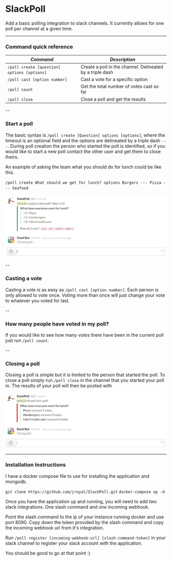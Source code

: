 # SlackPoll
Add a basic polling integration to slack channels. It currently allows for one poll per channel at a given time.

--- 

### Command quick reference

| *Command*   | *Description* |
|------------|-----------------|
| `/poll create [question] options [options]` |  Create a poll in the channel. Delineated by a triple dash |
| `/poll cast [option number]` | Cast a vote for a specific option | 
| `/poll count` | Get the total number of votes cast so far | 
| `/poll close` | Close a poll and get the results |

--

### Start a poll

The basic syntax is `/poll create [Question] options [options]`, where the timeout is an optional field and the options are delineated by a triple dash `---`. During poll creation the person who started the poll is identified, so if you would like to start a new poll contact the other user and get them to close theirs.

An example of asking the team what you should do for lunch could be like this.

`/poll create What should we get for lunch? options Burgers --- Pizza --- Seafood`

![Initial Poll](screenshots/initialpoll.PNG "Initial Poll")

--

### Casting a vote

Casting a vote is as easy as `/poll cast [option number]`. Each person is only allowed to vote once. Voting more than once will just change your vote to whatever you voted for last.

--

### How many people have voted in my poll?

If you would like to see how many votes there have been in the current poll just run `/poll count`.

--

### Closing a poll

Closing a poll is simple but it is limited to the person that started the poll. To close a poll simply run `/poll close` in the channel that you started your poll in. The results of your poll will then be posted with 

![Closing Poll](screenshots/closedpoll.PNG "Closing Poll")


---

### Installation Instructions

I have a docker compose file to use for installing the application and mongodb. 

`git clone https://github.com/jroyal/SlackPoll.git`
`docker-compose up -d`

Once you have the application up and running, you will need to add two slack integrations. One slash command and one incoming webhook. 

Point the slash command to the ip of your instance running docker and use port 8090. Copy down the token provided by the slash command and copy the incoming webhook url from it's integration. 

Run `/poll register [incoming-webhook-url] [slash-command-token]` in your slack channel to register your slack account with the application.

You should be good to go at that point :)
